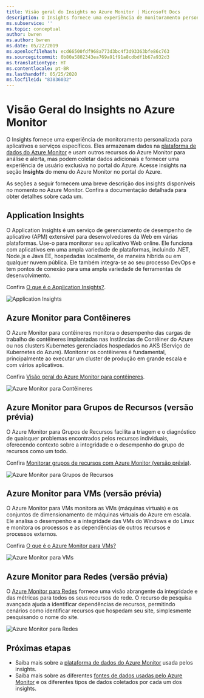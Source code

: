 ```yaml
---
title: Visão geral do Insights no Azure Monitor | Microsoft Docs
description: O Insights fornece uma experiência de monitoramento personalizada no Azure Monitor para aplicativos e serviços específicos. Este artigo fornece uma breve descrição de cada um dos insights disponíveis no momento.
ms.subservice: ''
ms.topic: conceptual
author: bwren
ms.author: bwren
ms.date: 05/22/2019
ms.openlocfilehash: ecd66500fdf968a773d3bc4f3d93363bfe86c763
ms.sourcegitcommit: 0b80a5802343ea769a91f91a8cdbdf1b67a932d3
ms.translationtype: HT
ms.contentlocale: pt-BR
ms.lasthandoff: 05/25/2020
ms.locfileid: "83836032"
---
```

# <a name="overview-of-insights-in-azure-monitor"></a>Visão Geral do Insights no Azure Monitor
O Insights fornece uma experiência de monitoramento personalizada para aplicativos e serviços específicos. Eles armazenam dados na [plataforma de dados do Azure Monitor](../platform/data-platform.md) e usam outros recursos do Azure Monitor para análise e alerta, mas podem coletar dados adicionais e fornecer uma experiência de usuário exclusiva no portal do Azure. Acesse insights na seção **Insights** do menu do Azure Monitor no portal do Azure.


As seções a seguir fornecem uma breve descrição dos insights disponíveis no momento no Azure Monitor. Confira a documentação detalhada para obter detalhes sobre cada um.

## <a name="application-insights"></a>Application Insights
O Application Insights é um serviço de gerenciamento de desempenho de aplicativo (APM) extensível para desenvolvedores da Web em várias plataformas. Use-o para monitorar seu aplicativo Web online. Ele funciona com aplicativos em uma ampla variedade de plataformas, incluindo .NET, Node.js e Java EE, hospedadas localmente, de maneira híbrida ou em qualquer nuvem pública. Ele também integra-se ao seu processo DevOps e tem pontos de conexão para uma ampla variedade de ferramentas de desenvolvimento.

Confira [O que é o Application Insights?](../app/app-insights-overview.md).

![Application Insights](media/insights-overview/app-insights.png)

## <a name="azure-monitor-for-containers"></a>Azure Monitor para Contêineres
O Azure Monitor para contêineres monitora o desempenho das cargas de trabalho de contêineres implantadas nas Instâncias de Contêiner do Azure ou nos clusters Kubernetes gerenciados hospedados no AKS (Serviço de Kubernetes do Azure). Monitorar os contêineres é fundamental, principalmente ao executar um cluster de produção em grande escala e com vários aplicativos.

Confira [Visão geral do Azure Monitor para contêineres](../insights/container-insights-overview.md).

![Azure Monitor para Contêineres](media/insights-overview/container-insights.png)

## <a name="azure-monitor-for-resource-groups-preview"></a>Azure Monitor para Grupos de Recursos (versão prévia)
O Azure Monitor para Grupos de Recursos facilita a triagem e o diagnóstico de quaisquer problemas encontrados pelos recursos individuais, oferecendo contexto sobre a integridade e o desempenho do grupo de recursos como um todo.

Confira [Monitorar grupos de recursos com Azure Monitor (versão prévia)](../insights/resource-group-insights.md).

![Azure Monitor para Grupos de Recursos](media/insights-overview/resource-group-insights.png)

## <a name="azure-monitor-for-vms-preview"></a>Azure Monitor para VMs (versão prévia)
O Azure Monitor para VMs monitora as VMs (máquinas virtuais) e os conjuntos de dimensionamento de máquinas virtuais do Azure em escala. Ele analisa o desempenho e a integridade das VMs do Windows e do Linux e monitora os processos e as dependências de outros recursos e processos externos.

Confira [O que é o Azure Monitor para VMs?](vminsights-overview.md)

![Azure Monitor para VMs](media/insights-overview/vm-insights.png)

## <a name="azure-monitor-for-networks-preview"></a>Azure Monitor para Redes (versão prévia)
O [Azure Monitor para Redes](network-insights-overview.md) fornece uma visão abrangente da integridade e das métricas para todos os seus recursos de rede. O recurso de pesquisa avançada ajuda a identificar dependências de recursos, permitindo cenários como identificar recursos que hospedam seu site, simplesmente pesquisando o nome do site.

![Azure Monitor para Redes](media/insights-overview/network-insights.png)

## <a name="next-steps"></a>Próximas etapas
* Saiba mais sobre a [plataforma de dados do Azure Monitor](../platform/data-platform.md) usada pelos insights.
* Saiba mais sobre as diferentes [fontes de dados usadas pelo Azure Monitor](../platform/data-sources.md) e os diferentes tipos de dados coletados por cada um dos insights.
